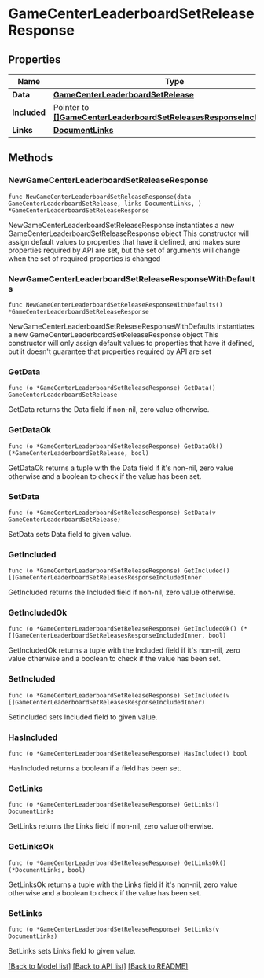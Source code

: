 # GameCenterLeaderboardSetReleaseResponse

## Properties

Name | Type | Description | Notes
------------ | ------------- | ------------- | -------------
**Data** | [**GameCenterLeaderboardSetRelease**](GameCenterLeaderboardSetRelease.md) |  | 
**Included** | Pointer to [**[]GameCenterLeaderboardSetReleasesResponseIncludedInner**](GameCenterLeaderboardSetReleasesResponseIncludedInner.md) |  | [optional] 
**Links** | [**DocumentLinks**](DocumentLinks.md) |  | 

## Methods

### NewGameCenterLeaderboardSetReleaseResponse

`func NewGameCenterLeaderboardSetReleaseResponse(data GameCenterLeaderboardSetRelease, links DocumentLinks, ) *GameCenterLeaderboardSetReleaseResponse`

NewGameCenterLeaderboardSetReleaseResponse instantiates a new GameCenterLeaderboardSetReleaseResponse object
This constructor will assign default values to properties that have it defined,
and makes sure properties required by API are set, but the set of arguments
will change when the set of required properties is changed

### NewGameCenterLeaderboardSetReleaseResponseWithDefaults

`func NewGameCenterLeaderboardSetReleaseResponseWithDefaults() *GameCenterLeaderboardSetReleaseResponse`

NewGameCenterLeaderboardSetReleaseResponseWithDefaults instantiates a new GameCenterLeaderboardSetReleaseResponse object
This constructor will only assign default values to properties that have it defined,
but it doesn't guarantee that properties required by API are set

### GetData

`func (o *GameCenterLeaderboardSetReleaseResponse) GetData() GameCenterLeaderboardSetRelease`

GetData returns the Data field if non-nil, zero value otherwise.

### GetDataOk

`func (o *GameCenterLeaderboardSetReleaseResponse) GetDataOk() (*GameCenterLeaderboardSetRelease, bool)`

GetDataOk returns a tuple with the Data field if it's non-nil, zero value otherwise
and a boolean to check if the value has been set.

### SetData

`func (o *GameCenterLeaderboardSetReleaseResponse) SetData(v GameCenterLeaderboardSetRelease)`

SetData sets Data field to given value.


### GetIncluded

`func (o *GameCenterLeaderboardSetReleaseResponse) GetIncluded() []GameCenterLeaderboardSetReleasesResponseIncludedInner`

GetIncluded returns the Included field if non-nil, zero value otherwise.

### GetIncludedOk

`func (o *GameCenterLeaderboardSetReleaseResponse) GetIncludedOk() (*[]GameCenterLeaderboardSetReleasesResponseIncludedInner, bool)`

GetIncludedOk returns a tuple with the Included field if it's non-nil, zero value otherwise
and a boolean to check if the value has been set.

### SetIncluded

`func (o *GameCenterLeaderboardSetReleaseResponse) SetIncluded(v []GameCenterLeaderboardSetReleasesResponseIncludedInner)`

SetIncluded sets Included field to given value.

### HasIncluded

`func (o *GameCenterLeaderboardSetReleaseResponse) HasIncluded() bool`

HasIncluded returns a boolean if a field has been set.

### GetLinks

`func (o *GameCenterLeaderboardSetReleaseResponse) GetLinks() DocumentLinks`

GetLinks returns the Links field if non-nil, zero value otherwise.

### GetLinksOk

`func (o *GameCenterLeaderboardSetReleaseResponse) GetLinksOk() (*DocumentLinks, bool)`

GetLinksOk returns a tuple with the Links field if it's non-nil, zero value otherwise
and a boolean to check if the value has been set.

### SetLinks

`func (o *GameCenterLeaderboardSetReleaseResponse) SetLinks(v DocumentLinks)`

SetLinks sets Links field to given value.



[[Back to Model list]](../README.md#documentation-for-models) [[Back to API list]](../README.md#documentation-for-api-endpoints) [[Back to README]](../README.md)


